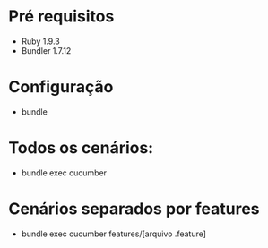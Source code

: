 Pré requisitos
==============
- Ruby 1.9.3
- Bundler 1.7.12

Configuração
========
- bundle

Todos os cenários:
====================
- bundle exec cucumber

Cenários separados por features
================================================
- bundle exec cucumber features/[arquivo .feature]

